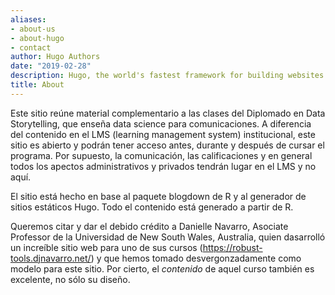 ```yaml
---
aliases:
- about-us
- about-hugo
- contact
author: Hugo Authors
date: "2019-02-28"
description: Hugo, the world's fastest framework for building websites
title: About
---
```


Este sitio reúne material complementario a las clases del Diplomado en Data Storytelling, que enseña data science para comunicaciones. A diferencia del contenido en el LMS (learning management system) institucional, este sitio es abierto y podrán tener acceso antes, durante y después de cursar el programa. Por supuesto, la comunicación, las calificaciones y en general todos los apectos administrativos y privados tendrán lugar en el LMS y no aquí. 

El sitio está hecho en base al paquete blogdown de R y al generador de sitios estáticos Hugo. Todo el contenido está generado a partir de R.

Queremos citar y dar el debido crédito a Danielle Navarro, Asociate Professor de la Universidad de New South Wales, Australia, quien dasarrolló un increíble sitio web para uno de sus cursos (https://robust-tools.djnavarro.net/) y que hemos tomado desvergonzadamente como modelo para este sitio. Por cierto, el *contenido* de aquel curso también es excelente, no sólo su diseño.


